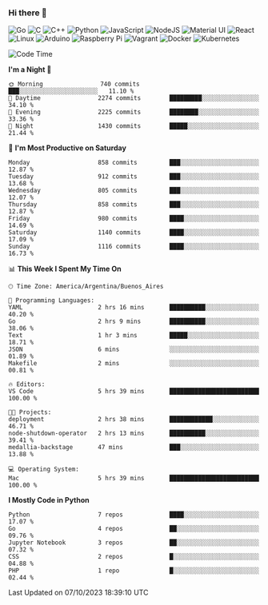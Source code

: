 ### Hi there 👋

![Go](https://img.shields.io/badge/go-%2300ADD8.svg?style=for-the-badge&logo=go&logoColor=white)
![C](https://img.shields.io/badge/c-%2300599C.svg?style=for-the-badge&logo=c&logoColor=white)
![C++](https://img.shields.io/badge/c++-%2300599C.svg?style=for-the-badge&logo=c%2B%2B&logoColor=white)
![Python](https://img.shields.io/badge/python-3670A0?style=for-the-badge&logo=python&logoColor=ffdd54)
![JavaScript](https://img.shields.io/badge/javascript-%23323330.svg?style=for-the-badge&logo=javascript&logoColor=%23F7DF1E)
![NodeJS](https://img.shields.io/badge/node.js-6DA55F?style=for-the-badge&logo=node.js&logoColor=white)
![Material UI](https://img.shields.io/badge/materialui-%230081CB.svg?style=for-the-badge&logo=material-ui&logoColor=white)
![React](https://img.shields.io/badge/react-%2320232a.svg?style=for-the-badge&logo=react&logoColor=%2361DAFB)
![Linux](https://img.shields.io/badge/Linux-FCC624?style=for-the-badge&logo=linux&logoColor=black)
![Arduino](https://img.shields.io/badge/-Arduino-00979D?style=for-the-badge&logo=Arduino&logoColor=white)
![Raspberry Pi](https://img.shields.io/badge/-RaspberryPi-C51A4A?style=for-the-badge&logo=Raspberry-Pi)
![Vagrant](https://img.shields.io/badge/vagrant-%231563FF.svg?style=for-the-badge&logo=vagrant&logoColor=white)
![Docker](https://img.shields.io/badge/docker-%230db7ed.svg?style=for-the-badge&logo=docker&logoColor=white)
![Kubernetes](https://img.shields.io/badge/kubernetes-%23326ce5.svg?style=for-the-badge&logo=kubernetes&logoColor=white)

<!-- ![Jupyter Notebook](https://img.shields.io/badge/jupyter-%23FA0F00.svg?style=for-the-badge&logo=jupyter&logoColor=white) -->
<!-- ![Java](https://img.shields.io/badge/java-%23ED8B00.svg?style=for-the-badge&logo=java&logoColor=white) -->
<!-- ![Git](https://img.shields.io/badge/git-%23F05033.svg?style=for-the-badge&logo=git&logoColor=white) -->

<!--START_SECTION:waka-->
![Code Time](http://img.shields.io/badge/Code%20Time-413%20hrs%2037%20mins-blue)

**I'm a Night 🦉** 

```text
🌞 Morning                740 commits         ███░░░░░░░░░░░░░░░░░░░░░░   11.10 % 
🌆 Daytime                2274 commits        █████████░░░░░░░░░░░░░░░░   34.10 % 
🌃 Evening                2225 commits        ████████░░░░░░░░░░░░░░░░░   33.36 % 
🌙 Night                  1430 commits        █████░░░░░░░░░░░░░░░░░░░░   21.44 % 
```
📅 **I'm Most Productive on Saturday** 

```text
Monday                   858 commits         ███░░░░░░░░░░░░░░░░░░░░░░   12.87 % 
Tuesday                  912 commits         ███░░░░░░░░░░░░░░░░░░░░░░   13.68 % 
Wednesday                805 commits         ███░░░░░░░░░░░░░░░░░░░░░░   12.07 % 
Thursday                 858 commits         ███░░░░░░░░░░░░░░░░░░░░░░   12.87 % 
Friday                   980 commits         ████░░░░░░░░░░░░░░░░░░░░░   14.69 % 
Saturday                 1140 commits        ████░░░░░░░░░░░░░░░░░░░░░   17.09 % 
Sunday                   1116 commits        ████░░░░░░░░░░░░░░░░░░░░░   16.73 % 
```


📊 **This Week I Spent My Time On** 

```text
🕑︎ Time Zone: America/Argentina/Buenos_Aires

💬 Programming Languages: 
YAML                     2 hrs 16 mins       ██████████░░░░░░░░░░░░░░░   40.20 % 
Go                       2 hrs 9 mins        ██████████░░░░░░░░░░░░░░░   38.06 % 
Text                     1 hr 3 mins         █████░░░░░░░░░░░░░░░░░░░░   18.71 % 
JSON                     6 mins              ░░░░░░░░░░░░░░░░░░░░░░░░░   01.89 % 
Makefile                 2 mins              ░░░░░░░░░░░░░░░░░░░░░░░░░   00.81 % 

🔥 Editors: 
VS Code                  5 hrs 39 mins       █████████████████████████   100.00 % 

🐱‍💻 Projects: 
deployment               2 hrs 38 mins       ████████████░░░░░░░░░░░░░   46.71 % 
node-shutdown-operator   2 hrs 13 mins       ██████████░░░░░░░░░░░░░░░   39.41 % 
medallia-backstage       47 mins             ███░░░░░░░░░░░░░░░░░░░░░░   13.88 % 

💻 Operating System: 
Mac                      5 hrs 39 mins       █████████████████████████   100.00 % 
```

**I Mostly Code in Python** 

```text
Python                   7 repos             ████░░░░░░░░░░░░░░░░░░░░░   17.07 % 
Go                       4 repos             ██░░░░░░░░░░░░░░░░░░░░░░░   09.76 % 
Jupyter Notebook         3 repos             ██░░░░░░░░░░░░░░░░░░░░░░░   07.32 % 
CSS                      2 repos             █░░░░░░░░░░░░░░░░░░░░░░░░   04.88 % 
PHP                      1 repo              █░░░░░░░░░░░░░░░░░░░░░░░░   02.44 % 
```




 Last Updated on 07/10/2023 18:39:10 UTC
<!--END_SECTION:waka-->

<!--
**aibarbetta/aibarbetta** is a ✨ _special_ ✨ repository because its `README.md` (this file) appears on your GitHub profile.

Here are some ideas to get you started:

- 🔭 I’m currently working on ...
- 🌱 I’m currently learning ...
- 👯 I’m looking to collaborate on ...
- 🤔 I’m looking for help with ...
- 💬 Ask me about ...
- 📫 How to reach me: ...
- 😄 Pronouns: ...
- ⚡ Fun fact: ...
-->
